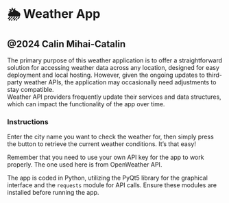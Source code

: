 # 🌦️ Weather App

@2024 Calin Mihai-Catalin  
--------------------------------------------------------------------------------  

The primary purpose of this weather application is to offer a straightforward solution for accessing weather data across any location, designed for easy deployment and local hosting. However, given the ongoing updates to third-party weather APIs, the application may occasionally need adjustments to stay compatible.  
Weather API providers frequently update their services and data structures, which can impact the functionality of the app over time.

### Instructions
Enter the city name you want to check the weather for, then simply press the button to retrieve the current weather conditions. It’s that easy!

Remember that you need to use your own API key for the app to work properly. The one used here is from OpenWeather API.  

The app is coded in Python, utilizing the PyQt5 library for the graphical interface and the `requests` module for API calls. Ensure these modules are installed before running the app.
